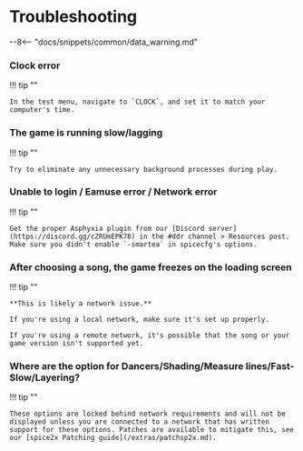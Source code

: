 # Troubleshooting

--8<-- "docs/snippets/common/data_warning.md"

### Clock error

!!! tip ""

    In the test menu, navigate to `CLOCK`, and set it to match your computer's time.

### The game is running slow/lagging

!!! tip ""

    Try to eliminate any unnecessary background processes during play.

### Unable to login / Eamuse error / Network error

!!! tip ""

    Get the proper Asphyxia plugin from our [Discord server](https://discord.gg/cZRUmEPK78) in the #ddr channel > Resources post.
    Make sure you didn't enable `-smartea` in spicecfg's options.

### After choosing a song, the game freezes on the loading screen

!!! tip ""

    **This is likely a network issue.**
    
    If you're using a local network, make sure it's set up properly.
    
    If you're using a remote network, it's possible that the song or your game version isn't supported yet.

### Where are the option for Dancers/Shading/Measure lines/Fast-Slow/Layering?

!!! tip ""

    These options are locked behind network requirements and will not be displayed unless you are connected to a network that has written support for these options. Patches are available to mitigate this, see our [spice2x Patching guide](/extras/patchsp2x.md).